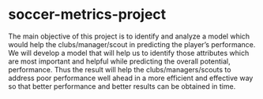 # soccer-metrics-project
The main objective of this project is to identify and analyze a model which would help the clubs/manager/scout in predicting the player’s performance. We will develop a model that will help us to identify those attributes which are most important and helpful while predicting the overall potential, performance. Thus the result will help the clubs/managers/scouts to address poor performance well ahead in a more efficient and effective way so that better performance and better results can be obtained in time.
